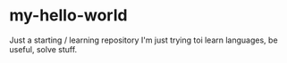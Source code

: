 # my-hello-world
Just a starting / learning repository
I'm just trying toi learn languages, be useful, solve stuff.
